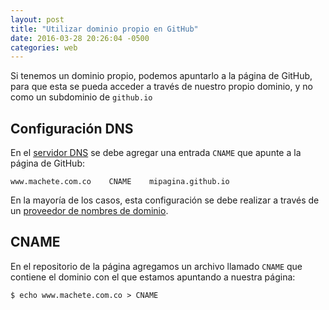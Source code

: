 ```yaml
---
layout: post
title: "Utilizar dominio propio en GitHub"
date: 2016-03-28 20:26:04 -0500
categories: web
---
```


Si tenemos un dominio propio, podemos apuntarlo a la página de GitHub,
para que esta se pueda acceder a través de nuestro propio dominio, y no como un
subdominio de `github.io`

## Configuración DNS

En el [servidor DNS]() se debe agregar una entrada `CNAME` que apunte a
la página de GitHub:

    www.machete.com.co    CNAME    mipagina.github.io

En la mayoría de los casos, esta configuración se debe realizar a través
de un [proveedor de nombres de dominio]().

## CNAME

En el repositorio de la página agregamos un archivo llamado `CNAME` que
contiene el dominio con el que estamos apuntando a nuestra página:

    $ echo www.machete.com.co > CNAME
